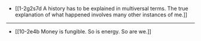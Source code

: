 - [[1-2g2s7d A history has to be explained in multiversal terms. The true explanation of what happened involves many other instances of me.]]
---
- [[10-2e4b Money is fungible. So is energy. So are we.]]
